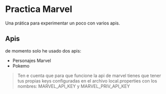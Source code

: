# Practica Marvel

Una prática para experimentar un poco con varios apis.

## Apis

de momento solo he usado dos apis:

* Personajes Marvel
* Pokemo


> Ten e cuenta que para que funcione la api de marvel tienes que tener tus propias keys configuradas en el archivo local.properties con los nombres: MARVEL_API_KEY y MARVEL_PRIV_API_KEY
